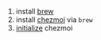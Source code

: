 1. install [brew](https://brew.sh)
2. install [chezmoi](https://www.chezmoi.io) via `brew` 
3. [initialize](https://www.chezmoi.io/quick-start/#set-up-a-new-machine-with-a-single-command) chezmoi
